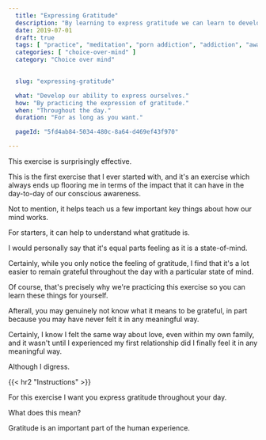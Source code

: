 ```yaml
---
  title: "Expressing Gratitude"
  description: "By learning to express gratitude we can learn to develop a more positive attitude towards life."
  date: 2019-07-01
  draft: true
  tags: [ "practice", "meditation", "porn addiction", "addiction", "awareness", "awareness exercises", "perspective", "nofap", "neverfap", "neverfap deluxe" ]
  categories: [ "choice-over-mind" ]
  category: "Choice over mind"

  
  slug: "expressing-gratitude"

  what: "Develop our ability to express ourselves."
  how: "By practicing the expression of gratitude."
  when: "Throughout the day."
  duration: "For as long as you want."

  pageId: "5fd4ab84-5034-480c-8a64-d469ef43f970"

---
```


This exercise is surprisingly effective.

This is the first exercise that I ever started with, and it's an exercise which always ends up flooring me in terms of the impact that it can have in the day-to-day of our conscious awareness.

Not to mention, it helps teach us a few important key things about how our mind works.

For starters, it can help to understand what gratitude is. 

I would personally say that it's equal parts feeling as it is a state-of-mind.

Certainly, while you only notice the feeling of gratitude, I find that it's a lot easier to remain grateful throughout the day with a particular state of mind.

Of course, that's precisely why we're practicing this exercise so you can learn these things for yourself.

Afterall, you may genuinely not know what it means to be grateful, in part because you may have never felt it in any meaningful way.

Certainly, I know I felt the same way about love, even within my own family, and it wasn't until I experienced my first relationship did I finally feel it in any meaningful way.

Although I digress.


{{< hr2 "Instructions" >}}


For this exercise I want you express gratitude throughout your day.

What does this mean? 

Gratitude is an important part of the human experience.


<!-- 
{{< hr2 "Additional Resources" >}}  -->

<!-- maybe link to other  -->

